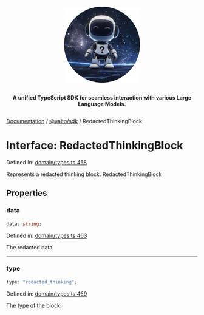 <div style="display:flex; flex-direction:column; align-items:center;">
<p align="center">
  <img src="../UAITO.png" alt="UAITO Logo" width="200"/>
</p>

<p align="center">
  <strong>A unified TypeScript SDK for seamless interaction with various Large Language Models.</strong>
</p>
</div>

[Documentation](README.md) / [@uaito/sdk](@uaito.sdk.md) / RedactedThinkingBlock

# Interface: RedactedThinkingBlock

Defined in: [domain/types.ts:458](https://github.com/elribonazo/uaito/blob/dd820f72333bb82d2ff3109d56fa5b50c6c012fd/packages/sdk/src/domain/types.ts#L458)

Represents a redacted thinking block.
 RedactedThinkingBlock

## Properties

### data

```ts
data: string;
```

Defined in: [domain/types.ts:463](https://github.com/elribonazo/uaito/blob/dd820f72333bb82d2ff3109d56fa5b50c6c012fd/packages/sdk/src/domain/types.ts#L463)

The redacted data.

***

### type

```ts
type: "redacted_thinking";
```

Defined in: [domain/types.ts:469](https://github.com/elribonazo/uaito/blob/dd820f72333bb82d2ff3109d56fa5b50c6c012fd/packages/sdk/src/domain/types.ts#L469)

The type of the block.
